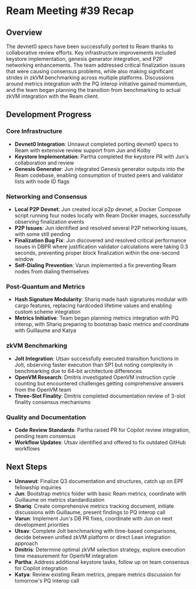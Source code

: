 # Ream Meeting #39 Recap

## Overview

The devnet0 specs have been successfully ported to Ream thanks to collaborative review efforts. Key infrastructure improvements included keystore implementation, genesis generator integration, and P2P networking enhancements. The team addressed critical finalization issues that were causing consensus problems, while also making significant strides in zkVM benchmarking across multiple platforms. Discussions around metrics integration with the PQ interop initiative gained momentum, and the team began planning the transition from benchmarking to actual zkVM integration with the Ream client.

## Development Progress

### Core Infrastructure
- **Devnet0 Integration**: Unnawut completed porting devnet0 specs to Ream with extensive review support from Jun and Kolby
- **Keystore Implementation**: Partha completed the keystore PR with Jun's collaboration and review
- **Genesis Generator**: Jun integrated Genesis generator outputs into the Ream codebase, enabling consumption of trusted peers and validator lists with node ID flags

### Networking and Consensus
- **Local P2P Devnet**: Jun created local p2p devnet, a Docker Compose script running four nodes locally with Ream Docker images, successfully observing finalization events
- **P2P Issues**: Jun identified and resolved several P2P networking issues, with some still pending
- **Finalization Bug Fix**: Jun discovered and resolved critical performance issues in DBPR where justification validator calculations were taking 0.3 seconds, preventing proper block finalization within the one-second window
- **Self-Dialing Prevention**: Varun implemented a fix preventing Ream nodes from dialing themselves

### Post-Quantum and Metrics
- **Hash Signature Modularity**: Shariq made hash signatures modular with cargo features, replacing hardcoded lifetime values and enabling custom scheme integration
- **Metrics Initiative**: Team began planning metrics integration with PQ interop, with Shariq preparing to bootstrap basic metrics and coordinate with Guillaume and Katya

### zkVM Benchmarking
- **Jolt Integration**: Utsav successfully executed transition functions in Jolt, observing faster execution than SP1 but noting complexity in benchmarking due to 64-bit architecture differences
- **OpenVM Research**: Dmitris investigated OpenVM instruction cycle counting but encountered challenges getting comprehensive answers from the OpenVM team
- **Three-Slot Finality**: Dmitris completed documentation review of 3-slot finality consensus mechanisms

### Quality and Documentation
- **Code Review Standards**: Partha raised PR for Copilot review integration, pending team consensus
- **Workflow Updates**: Utsav identified and offered to fix outdated GitHub workflows

## Next Steps

- **Unnawut**: Finalize Q3 documentation and structures, catch up on EPF fellowship inquiries
- **Jun**: Bootstrap metrics folder with basic Ream metrics, coordinate with Guillaume on metrics standardization
- **Shariq**: Create comprehensive metrics tracking document, initiate discussions with Guillaume, present findings to PQ interop call
- **Varun**: Implement Jun's DB PR fixes, coordinate with Jun on next development priorities
- **Utsav**: Complete Jolt benchmarking with time-based comparisons, decide between unified zkVM platform or direct Lean integration approach
- **Dmitris**: Determine optimal zkVM selection strategy, explore execution time measurement for OpenVM integration
- **Partha**: Address additional keystore tasks, follow up on team consensus for Copilot integration
- **Katya**: Review existing Ream metrics, prepare metrics discussion for tomorrow's PQ interop call

